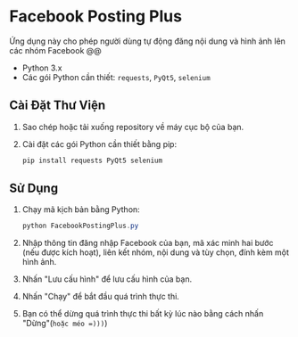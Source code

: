# Facebook Posting Plus

Ứng dụng này cho phép người dùng tự động đăng nội dung và hình ảnh lên các nhóm Facebook @@

- Python 3.x
- Các gói Python cần thiết: `requests`, `PyQt5`, `selenium`

## Cài Đặt Thư Viện

1. Sao chép hoặc tải xuống repository về máy cục bộ của bạn.
2. Cài đặt các gói Python cần thiết bằng pip:

    ```powershell
    pip install requests PyQt5 selenium
    ```

## Sử Dụng

1. Chạy mã kịch bản bằng Python:

    ```powershell
    python FacebookPostingPlus.py
    ```

2. Nhập thông tin đăng nhập Facebook của bạn, mã xác minh hai bước (nếu được kích hoạt), liên kết nhóm, nội dung và tùy chọn, đính kèm một hình ảnh.
3. Nhấn "Lưu cấu hình" để lưu cấu hình của bạn.
4. Nhấn "Chạy" để bắt đầu quá trình thực thi.
5. Bạn có thể dừng quá trình thực thi bất kỳ lúc nào bằng cách nhấn "Dừng"(`hoặc méo =)))`)
